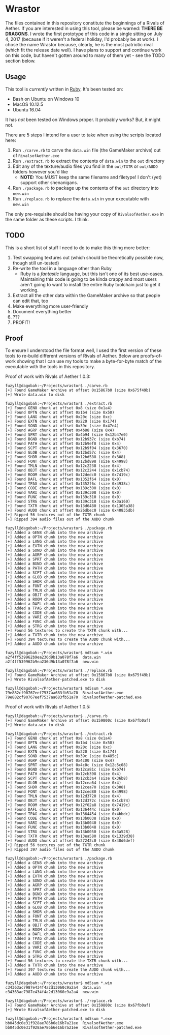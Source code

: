 # Wrastor #

The files contained in this repository constitute the beginnings of a Rivals of Aether. If you are interested in using
this tool, please be warned: **THERE BE DRAGONS**. I wrote the first prototype of this code in a single sitting on
July 4, 2017 (because if it weren't a federal holiday, I'd probably be at work). I chose the name Wrastor because,
clearly, he is the most patriotic rival (which fit the release date well). I have plans to support and
continue work on this code, but haven't gotten around to many of them yet - see the TODO section below.

## Usage ##

This tool is *currently* written in [Ruby](https://www.ruby-lang.org/en/downloads/). It's been tested on:

* Bash on Ubuntu on Windows 10
* MacOS 10.12.5
* Ubuntu 16.04

It has *not* been tested on Windows proper. It probably works? But, it might not.

There are 5 steps I intend for a user to take when using the scripts located here:

1. Run `./carve.rb` to carve the `data.win` file (the GameMaker archive) out of `RivalsofAether.exe`
2. Run `./extract.rb` to extract the contents of `data.win` to the `out` directory
3. Edit any of the texture/audio files you find in the `out/TXTR` or `out/AUDO` folders however you'd like
    * **NOTE:** You MUST keep the same filename and filetype! I don't (yet) support other shenanigans.
4. Run `./package.rb` to package up the contents of the `out` directory into `new.win`
5. Run `./replace.rb` to replace the `data.win` in your executable with `new.win`

The only pre-requisite should be having your copy of `RivalsofAether.exe` in the same folder as these scripts. I think.

## TODO ##

This is a short list of stuff I need to do to make this thing more better:

1. Test swapping textures out (which should be theoretically possible now, though still un-tested)
2. Re-write the tool in a language other than Ruby
    * Ruby is a *fantastic* language, but this isn't one of its best use-cases. Maintaining this code is going to
      be kinda crappy and most users aren't going to want to install the entire Ruby toolchain just to get it working.
3. Extract all the other data within the GameMaker archive so that people can edit that, too
4. Make everything more user-friendly
5. Document everything better
6. ???
7. PROFIT!

## Proof ##

To ensure I understood the file format well, I used the first version of these tools to re-build different versions
of Rivals of Aether. Below are proofs-of-work showing that I can use my tools to make a byte-for-byte match of the
executable with the tools in this repository.

Proof of work with Rivals of Aether 1.0.3:

```
fuzyll@dagobah:~/Projects/wrastor$ ./carve.rb
[+] Found GameMaker Archive at offset 0x15867b0 (size 0x675f49b)
[+] Wrote data.win to disk

fuzyll@dagobah:~/Projects/wrastor$ ./extract.rb
[+] Found GEN8 chunk at offset 0x8 (size 0x1a4)
[+] Found OPTN chunk at offset 0x1b4 (size 0x50)
[+] Found LANG chunk at offset 0x20c (size 0xc)
[+] Found EXTN chunk at offset 0x220 (size 0x174)
[+] Found SOND chunk at offset 0x39c (size 0x47e4)
[+] Found AGRP chunk at offset 0x4b88 (size 0x4)
[+] Found SPRT chunk at offset 0x4b94 (size 0x12b47e0)
[+] Found BGND chunk at offset 0x12b937c (size 0xb74)
[+] Found PATH chunk at offset 0x12b9ef8 (size 0x4)
[+] Found SCPT chunk at offset 0x12b9f04 (size 0x3670)
[+] Found GLOB chunk at offset 0x12bd57c (size 0x4)
[+] Found SHDR chunk at offset 0x12bd588 (size 0x308)
[+] Found FONT chunk at offset 0x12bd898 (size 0x4998)
[+] Found TMLN chunk at offset 0x12c2238 (size 0x4)
[+] Found OBJT chunk at offset 0x12c2244 (size 0x1cb74)
[+] Found ROOM chunk at offset 0x12dedc0 (size 0x7419c)
[+] Found DAFL chunk at offset 0x1352f64 (size 0x0)
[+] Found TPAG chunk at offset 0x1352f6c (size 0x4938c)
[+] Found CODE chunk at offset 0x139c300 (size 0x0)
[+] Found VARI chunk at offset 0x139c308 (size 0x0)
[+] Found FUNC chunk at offset 0x139c310 (size 0x0)
[+] Found STRG chunk at offset 0x139c318 (size 0x3a160)
[+] Found TXTR chunk at offset 0x13d6480 (size 0x1305a38)
[+] Found AUDO chunk at offset 0x26dbec0 (size 0x40835db)
[+] Ripped 56 textures out of the TXTR chunk
[+] Ripped 394 audio files out of the AUDO chunk

fuzyll@dagobah:~/Projects/wrastor$ ./package.rb
[+] Added a GEN8 chunk into the new archive
[+] Added a OPTN chunk into the new archive
[+] Added a LANG chunk into the new archive
[+] Added a EXTN chunk into the new archive
[+] Added a SOND chunk into the new archive
[+] Added a AGRP chunk into the new archive
[+] Added a SPRT chunk into the new archive
[+] Added a BGND chunk into the new archive
[+] Added a PATH chunk into the new archive
[+] Added a SCPT chunk into the new archive
[+] Added a GLOB chunk into the new archive
[+] Added a SHDR chunk into the new archive
[+] Added a FONT chunk into the new archive
[+] Added a TMLN chunk into the new archive
[+] Added a OBJT chunk into the new archive
[+] Added a ROOM chunk into the new archive
[+] Added a DAFL chunk into the new archive
[+] Added a TPAG chunk into the new archive
[+] Added a CODE chunk into the new archive
[+] Added a VARI chunk into the new archive
[+] Added a FUNC chunk into the new archive
[+] Added a STRG chunk into the new archive
[+] Found 56 textures to create the TXTR chunk with...
[+] Added a TXTR chunk into the new archive
[+] Found 394 textures to create the AUDO chunk with...
[+] Added a AUDO chunk into the new archive

fuzyll@dagobah:~/Projects/wrastor$ md5sum *.win
a2f4ff539962b9ea236d9b13a078f7a6  data.win
a2f4ff539962b9ea236d9b13a078f7a6  new.win

fuzyll@dagobah:~/Projects/wrastor$ ./replace.rb
[+] Found GameMaker Archive at offset 0x15867b0 (size 0x675f49b)
[+] Wrote RivalsofAether-patched.exe to disk

fuzyll@dagobah:~/Projects/wrastor$ md5sum *.exe
79e882cf90767eef7537aa683fb51a70  RivalsofAether.exe
79e882cf90767eef7537aa683fb51a70  RivalsofAether-patched.exe
```

Proof of work with Rivals of Aether 1.0.5:

```
fuzyll@dagobah:~/Projects/wrastor$ ./carve.rb
[+] Found GameMaker Archive at offset 0x159800c (size 0x67fb0af)
[+] Wrote data.win to disk

fuzyll@dagobah:~/Projects/wrastor$ ./extract.rb
[+] Found GEN8 chunk at offset 0x8 (size 0x1a4)
[+] Found OPTN chunk at offset 0x1b4 (size 0x50)
[+] Found LANG chunk at offset 0x20c (size 0xc)
[+] Found EXTN chunk at offset 0x220 (size 0x174)
[+] Found SOND chunk at offset 0x39c (size 0x485c)
[+] Found AGRP chunk at offset 0x4c00 (size 0x4)
[+] Found SPRT chunk at offset 0x4c0c (size 0x12c5c08)
[+] Found BGND chunk at offset 0x12ca81c (size 0xb74)
[+] Found PATH chunk at offset 0x12cb398 (size 0x4)
[+] Found SCPT chunk at offset 0x12cb3a4 (size 0x36b8)
[+] Found GLOB chunk at offset 0x12cea64 (size 0x4)
[+] Found SHDR chunk at offset 0x12cea70 (size 0x308)
[+] Found FONT chunk at offset 0x12ced80 (size 0x4998)
[+] Found TMLN chunk at offset 0x12d3720 (size 0x4)
[+] Found OBJT chunk at offset 0x12d372c (size 0x1cb74)
[+] Found ROOM chunk at offset 0x12f02a8 (size 0x7419c)
[+] Found DAFL chunk at offset 0x136444c (size 0x0)
[+] Found TPAG chunk at offset 0x1364454 (size 0x4bbdc)
[+] Found CODE chunk at offset 0x13b0038 (size 0x0)
[+] Found VARI chunk at offset 0x13b0040 (size 0x0)
[+] Found FUNC chunk at offset 0x13b0048 (size 0x0)
[+] Found STRG chunk at offset 0x13b0050 (size 0x3a528)
[+] Found TXTR chunk at offset 0x13ea580 (size 0x1339d38)
[+] Found AUDO chunk at offset 0x27242c0 (size 0x40d6def)
[+] Ripped 56 textures out of the TXTR chunk
[+] Ripped 397 audio files out of the AUDO chunk

fuzyll@dagobah:~/Projects/wrastor$ ./package.rb
[+] Added a GEN8 chunk into the new archive
[+] Added a OPTN chunk into the new archive
[+] Added a LANG chunk into the new archive
[+] Added a EXTN chunk into the new archive
[+] Added a SOND chunk into the new archive
[+] Added a AGRP chunk into the new archive
[+] Added a SPRT chunk into the new archive
[+] Added a BGND chunk into the new archive
[+] Added a PATH chunk into the new archive
[+] Added a SCPT chunk into the new archive
[+] Added a GLOB chunk into the new archive
[+] Added a SHDR chunk into the new archive
[+] Added a FONT chunk into the new archive
[+] Added a TMLN chunk into the new archive
[+] Added a OBJT chunk into the new archive
[+] Added a ROOM chunk into the new archive
[+] Added a DAFL chunk into the new archive
[+] Added a TPAG chunk into the new archive
[+] Added a CODE chunk into the new archive
[+] Added a VARI chunk into the new archive
[+] Added a FUNC chunk into the new archive
[+] Added a STRG chunk into the new archive
[+] Found 56 textures to create the TXTR chunk with...
[+] Added a TXTR chunk into the new archive
[+] Found 397 textures to create the AUDO chunk with...
[+] Added a AUDO chunk into the new archive

fuzyll@dagobah:~/Projects/wrastor$ md5sum *.win
c34363ac7987e434f4a2d13060c9a2a4  data.win
c34363ac7987e434f4a2d13060c9a2a4  new.win

fuzyll@dagobah:~/Projects/wrastor$ ./replace.rb
[+] Found GameMaker Archive at offset 0x159800c (size 0x67fb0af)
[+] Wrote RivalsofAether-patched.exe to disk

fuzyll@dagobah:~/Projects/wrastor$ md5sum *.exe
bb045dc0e31f928ae786b6e16b7a21ee  RivalsofAether.exe
bb045dc0e31f928ae786b6e16b7a21ee  RivalsofAether-patched.exe
```
